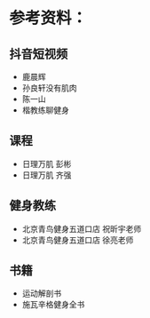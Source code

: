 # 参考资料：
## 抖音短视频
* 鹿晨辉
* 孙良轩没有肌肉
* 陈一山
* 楷教练聊健身
## 课程
* 日理万肌 彭彬
* 日理万肌 齐强
## 健身教练
* 北京青鸟健身五道口店 祝昕宇老师
* 北京青鸟健身五道口店 徐亮老师
## 书籍
* 运动解剖书
* 施瓦辛格健身全书